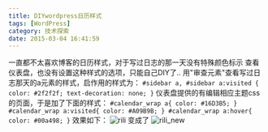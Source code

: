 ```yaml
---
title: DIYwordpress日历样式
tags: [WordPress]
category: 技术探索
date: 2015-03-04 16:41:59
---
```


一直都不太喜欢博客的日历样式，对于写过日志的那一天没有特殊颜色标示
查看仪表盘，也没有设置这种样式的选项，只能自己DIY了..
用"审查元素"查看写过日志那天的a元素的样式，启作用的样式为：
`
#sidebar a,
#sidebar a:visited {
	color: #2f2f2f;
	text-decoration: none;
}
`
仪表盘提供的有编辑相应主题css的页面，于是加了下面的样式：
`
#calendar_wrap a{
	color: #16D3B5;
}
#calendar_wrap a:visited{
	color: #A09B9B;
}
#calendar_wrap a:hover{
	color: #00a498;
}
`
效果如下：
![rili](http://182.92.214.184/wp-content/uploads/2015/03/rili.png)
变成了
![rili_new](http://182.92.214.184/wp-content/uploads/2015/03/rili_new.png)